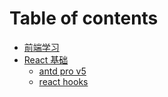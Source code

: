 # Table of contents

* [前端学习](README.md)
* [React 基础](react-ji-chu/README.md)
  * [antd pro v5](react-ji-chu/untitled.md)
  * [react hooks](react-ji-chu/react-hooks.md)

